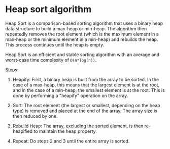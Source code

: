 # Heap sort algorithm

Heap Sort is a comparison-based sorting algorithm that uses a binary heap data structure to build a max-heap or min-heap. The algorithm then repeatedly removes the root element (which is the maximum element in a max-heap or the minimum element in a min-heap) and rebuilds the heap. This process continues until the heap is empty. 

Heap Sort is an efficient and stable sorting algorithm with an average and worst-case time complexity of `O(n*log(n))`.

Steps:

1. Heapify: First, a binary heap is built from the array to be sorted. In the case of a max-heap, this means that the largest element is at the root, and in the case of a min-heap, the smallest element is at the root. This is done by performing a "heapify" operation on the array.

2. Sort: The root element (the largest or smallest, depending on the heap type) is removed and placed at the end of the array. The array size is then reduced by one.

3. Rebuild Heap: The array, excluding the sorted element, is then re-heapified to maintain the heap property.

4. Repeat: Do steps 2 and 3 until the entire array is sorted.
